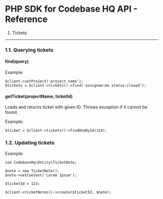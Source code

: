 PHP SDK for Codebase HQ API - Reference
=======================================

1. Tickets
----------

### 1.1. Querying tickets

#### find(query)

Example:

    $client->setProject('project_name');
    $tickets = $client->tickets()->find('assignee:me status:closed');


#### getTicket(projectName, ticketId)

Loads and returns ticket with given ID. Throws exception if it cannot be found.

Example:

    $ticket = $client->tickets()->findOneById(124);


### 1.2. Updating tickets

Example:

    use CodebaseHq\Entity\TicketNote;

    $note = new TicketNote();
    $note->setContent('Lorem Ipsum');

    $ticketId = 123;

    $client->ticketNotes()->create($ticketId, $note);
